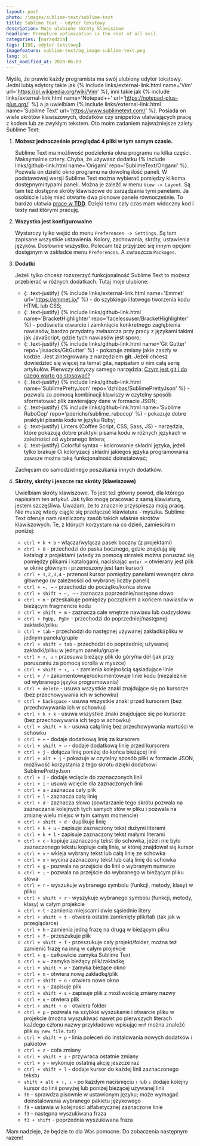 ```yaml
---
layout: post
photo: /images/sublime-text/sublime-text
title: Sublime Text - edytor tekstowy
description: Moje ulubione skróty klawiszowe
headline: Premature optimization is the root of all evil.
categories: [narzędzia]
tags: [IDE, edytor tekstowy]
imagefeature: sublime-text/og_image-sublime-text.png
lang: pl
last_modified_at: 2020-06-03
---
```


Myślę, że prawie każdy programista ma swój ulubiony edytor tekstowy. Jedni lubią edytory takie jak
{% include links/external-link.html name='Vim' url='https://pl.wikipedia.org/wiki/Vim' %},
inni takie jak
{% include links/external-link.html name='Notepad++' url='https://notepad-plus-plus.org/' %}
a ja uwielbiam
{% include links/external-link.html name='Sublime Text' url='https://www.sublimetext.com/' %}.
Posiada on wiele skrótów klawiszowych, dodatków czy snippetów ułatwiających pracę z kodem lub ze zwykłym tekstem. Oto moim zadaniem najważniejsze zalety Sublime Text:

1. **Możesz jednocześnie przeglądać 4 pliki w tym samym czasie.**

    Sublime Text ma możliwość podzielenia okna programu na kilka części. Maksymalnie cztery. Chyba, że używasz dodatku
    {% include links/github-link.html name='Origami' repo='SublimeText/Origami' %}.
    Pozwala on dzielić okno programu na dowolną ilość paneli. W podstawowej wersji Sublime Text można wybierać pomiędzy kilkoma dostępnymi typami paneli. Można je zaleźć w menu `View -> Layout`. Są tam też dostępne skróty klawiszowe do zarządzania tymi panelami. Ja osobiście lubię mieć otwarte dwa pionowe panele równocześnie. To bardzo ułatwia <a href='{{ site.baseurl }}/tdd-basic' title='Test-Driven Development jak zacząć'>pracę w **TDD**</a>. Dzięki temu cały czas mam widoczny kod i testy nad którymi pracuję.

2. **Wszystko jest konfigurowalne**

    Wystarczy tylko wejść do menu `Preferences -> Settings`. Są tam zapisane wszystkie ustawienia. Kolory, zachowania, skróty, ustawienia języków. Dosłownie wszystko. Polecam też przyjrzeć się innym opcjom dostępnym w zakładce menu `Preferences`. A zwłaszcza `Packages`.

3. **Dodatki**

    Jeżeli tylko chcesz rozszerzyć funkcjonalność Sublime Text to możesz przebierać w różnych dodatkach. Tutaj moje ulubione:
    - {: .text-justify} {% include links/external-link.html name='Emmet' url='https://emmet.io/' %} - do szybkiego i łatwego tworzenia kodu HTML lub CSS;
    - {: .text-justify} {% include links/github-link.html name='BracketHighlighter' repo='facelessuser/BracketHighlighter' %} - podświetla otwarcie i zamknięcie konkretnego zagłębienia nawiasów, bardzo przydatny zwłaszcza przy pracy z językami takimi jak JavaScript, gdzie tych nawiasów jest sporo;
    - {: .text-justify} {% include links/github-link.html name='Git Gutter' repo='jisaacks/GitGutter' %} - pokazuje zmiany jakie zaszły w kodzie. Jest zintegrowany z narzędziem **git**. Jeżeli chcesz dowiedzieć się więcej na temat gita, napisałam o nim całą serię artykułów. Pierwszy dotyczy samego narzędzia: <a href='{{ site.baseurl }}/what-is-git' title='Co to jest git?'>Czym jest git i do czego warto go stosować?</a>
    - {: .text-justify} {% include links/github-link.html name='SublimePrettyJson' repo='dzhibas/SublimePrettyJson' %} - pozwala za pomocą kombinacji klawiszy w czytelny sposób sformatować plik zawierający dane w formacie JSON;
    - {: .text-justify} {% include links/github-link.html name='Sublime RuboCop' repo='pderichs/sublime_rubocop' %} - pokazuje dobre praktyki pisania kodu w języku Ruby;
    - {: .text-justify} Linters (Coffee Script, CSS, Sass, JS) - narzędzia, które pokazują dobre praktyki pisania kodu w różnych językach w zależności od wybranego lintera;
    - {: .text-justify} Colorful syntax - kolorowanie składni języka, jeżeli tylko brakuje Ci koloryzacji składni jakiegoś języka programowania zawsze można taką funkcjonalność doinstalować;

    Zachęcam do samodzielnego poszukania innych dodatków.

4. **Skróty, skróty i jeszcze raz skróty (klawiszowe)**

    Uwielbiam skróty klawiszowe. To jest też główny powód, dla którego napisałam ten artykuł. Jak tylko mogę pracować z samą klawiaturą, jestem szczęśliwa. Uważam, że to znacznie przyśpiesza moją pracę. Nie muszę wtedy ciągle się przełączać klawiatura - myszka. Sublime Text oferuje nam niezliczony zasób takich właśnie skrótów klawiszowych. Te, z których korzystam na co dzień, zamieściłam poniżej:
    - `ctrl + k + b` - włącza/wyłącza pasek boczny (z projektami)
    - `ctrl + 0` - przechodzi do paska bocznego, gdzie znajdują się katalogi z projektami (wtedy za pomocą strzałek można poruszać się pomiędzy plikami i katalogami, naciskając `enter ↩` otwierany jest plik w oknie głównym i przenoszony jest tam kursor)
    - `ctrl + 1,2,3,4` - przenosi kursor pomiędzy panelami wewnątrz okna głównego (w zależności od wybranej liczby paneli)
    - `ctrl + ←, →` - przechodzi do początku/końca słowa
    - `ctrl + shift + ←, →` - zaznacza poprzednie/następne słowo
    - `ctrl + m` - przeskakuje pomiędzy początkiem a końcem nawiasów w bieżącym fragmencie kodu
    - `ctrl + shift + m` - zaznacza całe wnętrze nawiasu lub cudzysłowu
    - `ctrl + PgUp, PgDn` - przechodzi do poprzedniej/następnej zakładki/pliku
    - `ctrl + tab` - przechodzi do następnej używanej zakładki/pliku w jednym panelu/grupie
    - `ctrl + shift + tab` - przechodzi do poprzedniej używanej zakładki/pliku w jednym panelu/grupie
    - `ctrl + ↑, ↓` -  przesuwa bieżący plik do góry/na dół (jak przy poruszaniu za pomocą scrolla w myszce)
    - `ctrl + shift + ↑, ↓` - zamienia kolejnością sąsiadujące linie
    - `crtl + /` - zakomentowuje/odkomentowuje linie kodu (niezależnie od wybranego języka programowania)
    - `ctrl + delete` - usuwa wszystkie znaki znajdujące się po kursorze (bez przechowywania ich w schowku)
    - `ctrl + backspace` - usuwa wszystkie znaki przed kursorem (bez przechowywania ich w schowku)
    - `ctrl + k + k` - usuwa wszystkie znaki znajdujące się po kursorze (bez przechowywania ich tego w schowku)
    - `ctrl + shift + k` - usuwa całą linię bez przechowywania wartości w schowku
    - `ctrl + ↩` - dodaje dodatkową linię za kursorem
    - `ctrl + shift + ↩` - dodaje dodatkową linię przed kursorem
    - `ctrl + j` - dołącza linię poniżej do końca bieżącej linii
    - `ctrl + alt + j` - pokazuje w czytelny sposób pliki w formacie JSON, możliwość korzystania z tego skrótu dzięki dodatkowi SublimePrettyJson
    - `ctrl + ]` - dodaje wcięcie do zaznaczonych linii
    - `ctrl + [` - usuwa wcięcie dla zaznaczonych linii
    - `ctrl + a` - zaznacza cały plik
    - `ctrl + l` - zaznacza całą linię
    - `ctrl + d` - zaznacza słowo (powtarzanie tego skrótu pozwala na zaznaczanie kolejnych tych samych słów w pliku i pozwala na zmianę wielu miejsc w tym samym momencie)
    - `ctrl + shift + d` - duplikuje linię
    - `ctrl + k + u` - zapisuje zaznaczony tekst dużymi literami
    - `ctrl + k + l` - zapisuje zaznaczony tekst małymi literami
    - `ctrl + c` - kopiuje zaznaczony tekst do schowka, jeżeli nie było zaznaczonego tekstu kopiuje całą linię, w której znajdował się kursor
    - `ctrl + v` - wkleja wybrany tekst lub całą linię ze schowka
    - `ctrl + x` - wycina zaznaczony tekst lub całą linię do schowka
    - `ctrl + g` - pozwala na przejście do linii o wybranym numerze
    - `ctrl + ;` - pozwala na przejście do wybranego w bieżącym pliku słowa
    - `ctrl + r` - wyszukuje wybranego symbolu (funkcji, metody, klasy) w pliku
    - `ctrl + shift + r` - wyszykuje wybranego symbolu (funkcji, metody, klasy) w całym projekcie
    - `ctrl + t` - zamienia miejscami dwie sąsiednie litery
    - `ctrl + shift + t` - otwiera ostatni zamknięty plik/tab (tak jak w przeglądarce)
    - `ctrl + h` - zamienia jedną frazę na drugą w bieżącym pliku
    - `ctrl + f` - przeszukuje plik
    - `ctrl + shift + f` - przeszukuje cały projekt/folder, można też zamienić frazę na inną w całym projekcie
    - `ctrl + q` - całkowicie zamyka Sublime Text
    - `ctrl + w` - zamyka bieżący plik/zakładkę
    - `ctrl + shift + w` - zamyka bieżące okno
    - `ctrl + n` - otwiera nową zakładkę/plik
    - `ctrl + shift + n` - otwiera nowe okno
    - `ctrl + s` -  zapisuje plik
    - `ctrl + shift + s` - zapisuje plik z możliwością zmiany nazwy
    - `ctrl + o` - otwiera plik
    - `ctrl + shift + o` - otwiera folder
    - `ctrl + p` - pozwala na szybkie wyszukanie i otwarcie pliku w projekcie (można wyszukiwać nawet po pierwszych literach każdego członu nazwy przykładowo wpisując `mnf` można znaleźć plik `my_new_file.txt`)
    - `ctrl + shift + p` - linia poleceń do instalowania nowych dodatków i pakietów
    - `ctrl + z` - cofa zmiany
    - `ctrl + shift + z` - przywraca ostatnie zmiany
    - `ctrl + y` - wykonuje ostatnią akcję jeszcze raz
    - `ctrl + shift + l` - dodaje kursor do każdej linii zaznaczonego tekstu
    - `shift + alt + ↑, ↓` - po każdym naciśnięciu `↑` lub `↓` dodaje kolejny kursor do linii powyżej lub poniżej bieżącej używanej linii
    - `f6` - sprawdza pisownie w ustawionym języku; może wymagać doinstalowania wybranego pakietu językowego
    - `f9` - ustawia w kolejności alfabetycznej zaznaczone linie
    - `f3` - następna wyszukiwana fraza
    - `f3 + shift` - poprzednia wyszukiwana fraza

Mam nadzieje, że będzie to dla Was pomocne. Do zobaczenia następnym razem!
